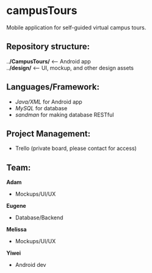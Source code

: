 # campusTours
Mobile application for self-guided virtual campus tours.  

## Repository structure:  
..**/CampusTours/**         <-- Android app  
..**/design/**              <-- UI, mockup, and other design assets  

## Languages/Framework:  
- _Java/XML_ for Android app  
- _MySQL_ for database  
- _sandman_ for making database RESTful  
  
## Project Management:  
- Trello (private board, please contact for access)  

## Team:  
**Adam**  
- Mockups/UI/UX  

**Eugene**  
- Database/Backend  

**Melissa**  
- Mockups/UI/UX  

**Yiwei**  
- Android dev  
